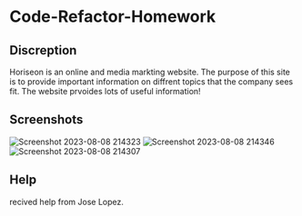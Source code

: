 # Code-Refactor-Homework

## Discreption
Horiseon is an online and media markting website. The purpose of this site is to provide important information on diffrent topics that the company sees fit. The website prvoides lots of useful information!

## Screenshots
![Screenshot 2023-08-08 214323](https://github.com/Trevis-Williams/Code-Refactor-Homework/assets/135195221/f83ce4e9-9c03-411e-893e-037f9e6fc9c8)
![Screenshot 2023-08-08 214346](https://github.com/Trevis-Williams/Code-Refactor-Homework/assets/135195221/0dc30625-fc38-4cc6-b435-65f26592de2e)
![Screenshot 2023-08-08 214307](https://github.com/Trevis-Williams/Code-Refactor-Homework/assets/135195221/682cec26-d9ef-4cde-9e32-a0cbdbea876e)

## Help 
recived help from Jose Lopez.
